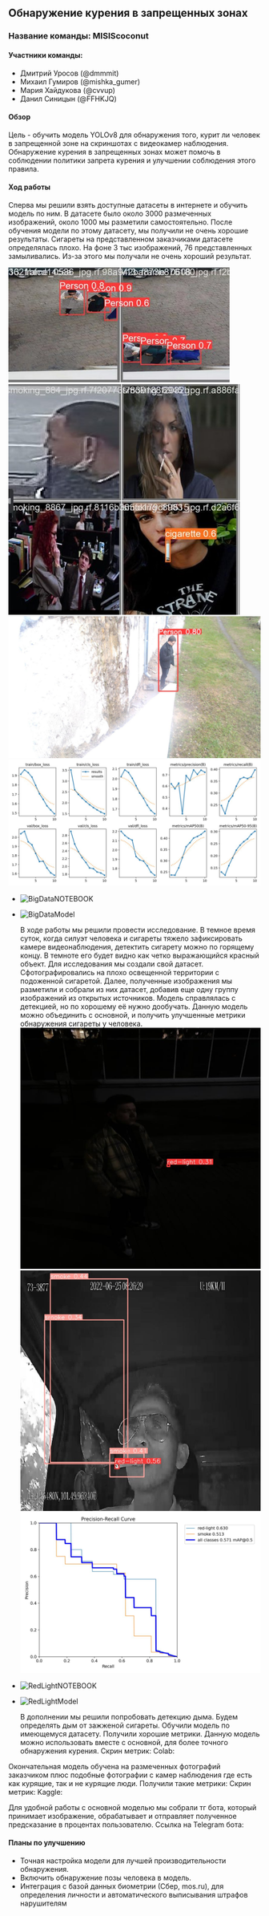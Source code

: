 ## Обнаружение курения в запрещенных зонах

### Название команды: MISIScoconut

#### Участники команды:
- Дмитрий Уросов (@dmmmit)
- Михаил Гумиров (@mishka_gumer)
- Мария Хайдукова (@cvvup)
- Данил Синицын (@FFHKJQ)

#### Обзор
 Цель - обучить модель YOLOv8 для обнаружения того, курит ли человек в запрещенной зоне на скриншотах с видеокамер наблюдения. Обнаружение курения в запрещенных зонах может помочь в соблюдении политики запрета курения и улучшении соблюдения этого правила.


#### Ход работы
  Сперва мы решили взять доступные датасеты в интернете и обучить модель по ним. В датасете было около 3000 размеченных изображений, около 1000 мы разметили самостоятельно. После обучения модели по этому датасету, мы получили не очень хорошие результаты. Сигареты на представленном заказчиками датасете определялась плохо. На фоне 3 тыс изображений, 76 представленных замыливались. Из-за этого мы получали не очень хороший результат.

![Метрика-1](https://github.com/Sobakais/nuclearMisisCoconut/blob/main/source/metrics/BigDataMetrica1.jpg) ![Метрика-2](https://github.com/Sobakais/nuclearMisisCoconut/blob/main/source/metrics/BigDataMetrica2.jpg) 
![Метрика-3](https://github.com/Sobakais/nuclearMisisCoconut/blob/main/source/metrics/BigDataMetrica3.jpg)
![Метрика-4](https://github.com/Sobakais/nuclearMisisCoconut/blob/main/source/metrics/BigDataMetrica4.jpg)
- ![BigDataNOTEBOOK](https://github.com/Sobakais/nuclearMisisCoconut/blob/main/source/notebooks/BigData.ipynb)
- ![BigDataModel](https://github.com/Sobakais/nuclearMisisCoconut/blob/main/source/models/big_data_model.pt)


  В ходе работы мы решили провести исследование. В темное время суток, когда силуэт человека и сигареты тяжело зафиксировать камере видеонаблюдения, детектить сигарету можно по горящему концу. В темноте его будет видно как четко выражающийся красный объект. Для исследования мы создали свой датасет. Сфотографировались на плохо освещенной территории с подоженной сигаретой. Далее, полученные изображения мы разметили и собрали из них датасет, добавив еще одну группу изображений из открытых источников. Модель справлялась с детекцией, но по хорошему её нужно дообучать. Данную модель можно объединить с основной, и получить улучшенные метрики обнаружения сигареты у человека. 
![Метрика-1](https://github.com/Sobakais/nuclearMisisCoconut/blob/main/source/metrics/RedLightMetrica1.jpg)
![Метрика-2](https://github.com/Sobakais/nuclearMisisCoconut/blob/main/source/metrics/RedLightMetrica2.jpg)
![Метрика-3](https://github.com/Sobakais/nuclearMisisCoconut/blob/main/source/metrics/RedLightMetrica3.jpg)
- ![RedLightNOTEBOOK](https://github.com/Sobakais/nuclearMisisCoconut/blob/main/source/notebooks/RedLight.ipynb)
- ![RedLightModel](https://github.com/Sobakais/nuclearMisisCoconut/blob/main/source/models/red_light_model.pt)

  В дополнении мы решили попробовать детекцию дыма. Будем определять дым от зажженой сигареты. Обучили модель по имеющемуся датасету. Получили хорошие метрики. Данную модель можно использовать вместе с основной, для более точного обнаружения курения.
Скрин метрик:
Colab:

Окончательная модель обучена на размеченных фотографий заказчиком плюс подобные фотографии с камер наблюдения где есть как курящие, так и не курящие люди. Получили такие метрики:
Скрин метрик:
Kaggle:

Для удобной работы с основной моделью мы собрали тг бота, который принимает изображение, обрабатывает и отправляет полученное предсказание в процентах пользователю.
Ссылка на Telegram бота: 


#### Планы по улучшению
- Точная настройка модели для лучшей производительности обнаружения.
- Включить обнаружение позы человека в модель.
- Интеграция с базой данных биометрии (Сбер, mos.ru), для определения личности и автоматического выписывания штрафов нарушителям
